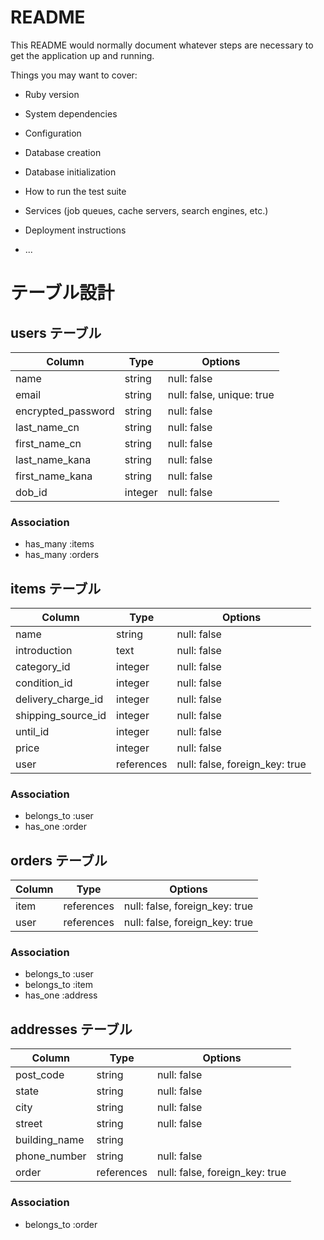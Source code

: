 # README

This README would normally document whatever steps are necessary to get the
application up and running.

Things you may want to cover:

* Ruby version

* System dependencies

* Configuration

* Database creation

* Database initialization

* How to run the test suite

* Services (job queues, cache servers, search engines, etc.)

* Deployment instructions

* ...
# テーブル設計

## users テーブル

| Column             | Type    | Options                   |
| ------------------ | ------- | ------------------------- |
| name               | string  | null: false               |
| email              | string  | null: false, unique: true |
| encrypted_password | string  | null: false               |
| last_name_cn       | string  | null: false               |
| first_name_cn      | string  | null: false               |
| last_name_kana     | string  | null: false               |
| first_name_kana    | string  | null: false               |
| dob_id             | integer | null: false               |

### Association
- has_many :items
- has_many :orders

## items テーブル

| Column                | Type       | Options                        |
| --------------------- | ---------- | ------------------------------ |
| name                  | string     | null: false                    |
| introduction          | text       | null: false                    |
| category_id           | integer    | null: false                    |
| condition_id          | integer    | null: false                    |
| delivery_charge_id    | integer    | null: false                    |
| shipping_source_id    | integer    | null: false                    |
| until_id              | integer    | null: false                    |
| price                 | integer    | null: false                    |
| user                  | references | null: false, foreign_key: true |

### Association

- belongs_to :user
- has_one    :order

## orders テーブル

| Column | Type       | Options                        |
| ------ | ---------- | ------------------------------ |
| item   | references | null: false, foreign_key: true |
| user   | references | null: false, foreign_key: true |

### Association

- belongs_to :user
- belongs_to :item
- has_one    :address

## addresses テーブル

| Column           | Type       | Options                        |
| ---------------- | ---------- |------------------------------- |
| post_code        | string    | null: false                    |
| state            | string     | null: false                    |
| city             | string     | null: false                    |
| street           | string     | null: false                    |
| building_name    | string     |                                |
| phone_number     | string    | null: false                    |
| order            | references | null: false, foreign_key: true |

### Association

- belongs_to :order
